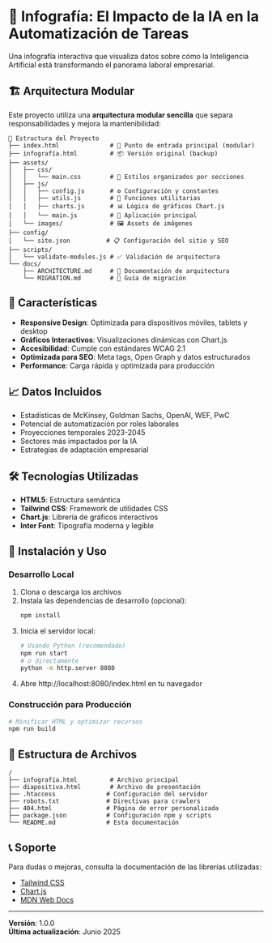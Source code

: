 # 🤖 Infografía: El Impacto de la IA en la Automatización de Tareas

Una infografía interactiva que visualiza datos sobre cómo la Inteligencia Artificial está transformando el panorama laboral empresarial.

## 🏗️ Arquitectura Modular

Este proyecto utiliza una **arquitectura modular sencilla** que separa responsabilidades y mejora la mantenibilidad:

```
📁 Estructura del Proyecto
├── index.html              # 🎯 Punto de entrada principal (modular)
├── infografía.html         # 📦 Versión original (backup)
├── assets/
│   ├── css/
│   │   └── main.css        # 🎨 Estilos organizados por secciones
│   ├── js/
│   │   ├── config.js       # ⚙️ Configuración y constantes
│   │   ├── utils.js        # 🔧 Funciones utilitarias
│   │   ├── charts.js       # 📊 Lógica de gráficos Chart.js
│   │   └── main.js         # 🚀 Aplicación principal
│   └── images/             # 🖼️ Assets de imágenes
├── config/
│   └── site.json          # 📋 Configuración del sitio y SEO
├── scripts/
│   └── validate-modules.js # ✅ Validación de arquitectura
└── docs/
    ├── ARCHITECTURE.md     # 📖 Documentación de arquitectura
    └── MIGRATION.md        # 🔄 Guía de migración
```

## 🚀 Características

- **Responsive Design**: Optimizada para dispositivos móviles, tablets y desktop
- **Gráficos Interactivos**: Visualizaciones dinámicas con Chart.js
- **Accesibilidad**: Cumple con estándares WCAG 2.1
- **Optimizada para SEO**: Meta tags, Open Graph y datos estructurados
- **Performance**: Carga rápida y optimizada para producción

## 📈 Datos Incluidos

- Estadísticas de McKinsey, Goldman Sachs, OpenAI, WEF, PwC
- Potencial de automatización por roles laborales
- Proyecciones temporales 2023-2045
- Sectores más impactados por la IA
- Estrategias de adaptación empresarial

## 🛠️ Tecnologías Utilizadas

- **HTML5**: Estructura semántica
- **Tailwind CSS**: Framework de utilidades CSS
- **Chart.js**: Librería de gráficos interactivos
- **Inter Font**: Tipografía moderna y legible

## 🚀 Instalación y Uso

### Desarrollo Local

1. Clona o descarga los archivos
2. Instala las dependencias de desarrollo (opcional):
   ```bash
   npm install
   ```
3. Inicia el servidor local:
   ```bash
   # Usando Python (recomendado)
   npm run start
   # o directamente
   python -m http.server 8080
   ```
4. Abre http://localhost:8080/index.html en tu navegador

### Construcción para Producción

```bash
# Minificar HTML y optimizar recursos
npm run build
```

## 🔧 Estructura de Archivos

```
/
├── infografía.html         # Archivo principal
├── diapositiva.html        # Archivo de presentación
├── .htaccess              # Configuración del servidor
├── robots.txt             # Directivas para crawlers
├── 404.html               # Página de error personalizada
├── package.json           # Configuración npm y scripts
└── README.md              # Esta documentación
```

## 📞 Soporte

Para dudas o mejoras, consulta la documentación de las librerías utilizadas:
- [Tailwind CSS](https://tailwindcss.com/docs)
- [Chart.js](https://www.chartjs.org/docs/)
- [MDN Web Docs](https://developer.mozilla.org/)

---

**Versión**: 1.0.0  
**Última actualización**: Junio 2025
